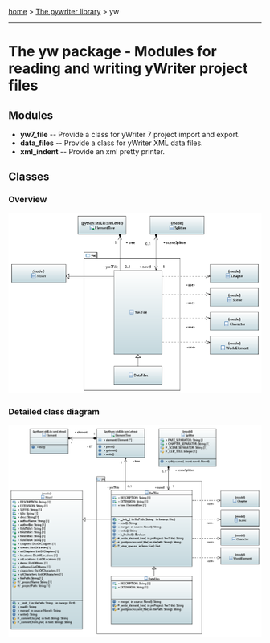 [home](../index) > [The pywriter library](index) > yw

---

# The yw package - Modules for reading and writing yWriter project files
 
## Modules
 
- **yw7_file** -- Provide a class for yWriter 7 project import and export.
- **data_files** -- Provide a class for yWriter XML data files.
- **xml_indent** -- Provide an xml pretty printer.

## Classes

### Overview

![yw package class diagram](img/yw_package_class_diagram.png)

### Detailed class diagram

![yw package detailed class diagram](img/yw_package_detailed_class_diagram.png)
